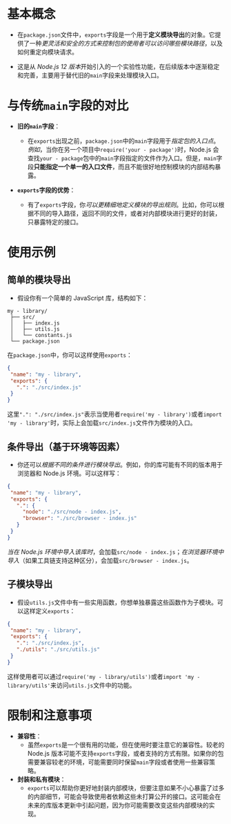 # 基本概念
    
- 在`package.json`文件中，`exports`字段是一个用于**定义模块导出**的对象。它提供了一种*更灵活和安全的方式来控制包的使用者可以访问哪些模块路径*，以及如何重定向模块请求。

- 这是从 *Node.js 12 版本*开始引入的一个实验性功能，在后续版本中逐渐稳定和完善，主要用于替代旧的`main`字段来处理模块入口。

# 与传统`main`字段的对比
    
- **旧的`main`字段**：
	- 在`exports`出现之前，`package.json`中的`main`字段用于*指定包的入口点*。*例如*，当你在另一个项目中`require('your - package')`时，Node.js 会查找`your - package`包中的`main`字段指定的文件作为入口。但是，`main`字段**只能指定一个单一的入口文件**，而且不能很好地控制模块的内部结构暴露。

- **`exports`字段的优势**：
	- 有了`exports`字段，你*可以更精细地定义模块的导出规则*。比如，你可以根据不同的导入路径，返回不同的文件，或者对内部模块进行更好的封装，只暴露特定的接口。

# 使用示例

## 简单的模块导出

- 假设你有一个简单的 JavaScript 库，结构如下：

```
my - library/
 ├── src/
 │   ├── index.js
 │   ├── utils.js
 │   └── constants.js
 └── package.json
```

在`package.json`中，你可以这样使用`exports`：

```json
{
 "name": "my - library",
 "exports": {
   ".": "./src/index.js"
 }
}
```

这里`".": "./src/index.js"`表示当使用者`require('my - library')`或者`import 'my - library'`时，实际上会加载`src/index.js`文件作为模块的入口。

## 条件导出（基于环境等因素）

- 你还可以*根据不同的条件进行模块导出*。例如，你的库可能有不同的版本用于浏览器和 Node.js 环境。可以这样写：

```json
{
 "name": "my - library",
 "exports": {
   ".": {
	 "node": "./src/node - index.js",
	 "browser": "./src/browser - index.js"
   }
 }
}
```

*当在 Node.js 环境中导入该库时*，会加载`src/node - index.js`；*在浏览器环境中导入*（如果工具链支持这种区分），会加载`src/browser - index.js`。

## 子模块导出

- 假设`utils.js`文件中有一些实用函数，你想单独暴露这些函数作为子模块。可以这样定义`exports`：

```json
{
 "name": "my - library",
 "exports": {
   ".": "./src/index.js",
   "./utils": "./src/utils.js"
 }
}
```

这样使用者可以通过`require('my - library/utils')`或者`import 'my - library/utils'`来访问`utils.js`文件中的功能。

# 限制和注意事项
- **兼容性**：
	- 虽然`exports`是一个很有用的功能，但在使用时要注意它的兼容性。较老的 Node.js 版本可能不支持`exports`字段，或者支持的方式有限。如果你的包需要兼容较老的环境，可能需要同时保留`main`字段或者使用一些兼容策略。
- **封装和私有模块**：
	- `exports`可以帮助你更好地封装内部模块，但要注意如果不小心暴露了过多的内部细节，可能会导致使用者依赖这些未打算公开的接口。这可能会在未来的库版本更新中引起问题，因为你可能需要改变这些内部模块的实现。